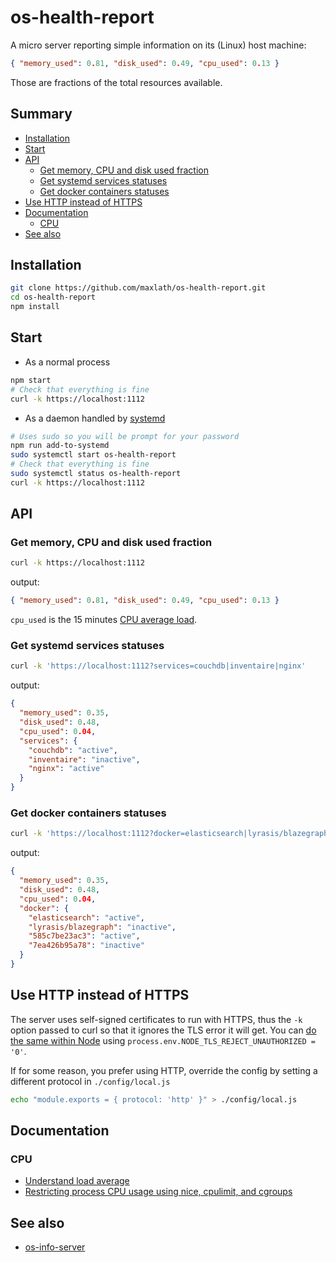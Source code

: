 # os-health-report

A micro server reporting simple information on its (Linux) host machine:
```json
{ "memory_used": 0.81, "disk_used": 0.49, "cpu_used": 0.13 }
```
Those are fractions of the total resources available.

## Summary
<!-- START doctoc generated TOC please keep comment here to allow auto update -->
<!-- DON'T EDIT THIS SECTION, INSTEAD RE-RUN doctoc TO UPDATE -->


- [Installation](#installation)
- [Start](#start)
- [API](#api)
  - [Get memory, CPU and disk used fraction](#get-memory-cpu-and-disk-used-fraction)
  - [Get systemd services statuses](#get-systemd-services-statuses)
  - [Get docker containers statuses](#get-docker-containers-statuses)
- [Use HTTP instead of HTTPS](#use-http-instead-of-https)
- [Documentation](#documentation)
  - [CPU](#cpu)
- [See also](#see-also)

<!-- END doctoc generated TOC please keep comment here to allow auto update -->

## Installation
```sh
git clone https://github.com/maxlath/os-health-report.git
cd os-health-report
npm install
```

## Start
* As a normal process
```sh
npm start
# Check that everything is fine
curl -k https://localhost:1112
```

* As a daemon handled by [systemd](https://en.wikipedia.org/wiki/Systemd)
```sh
# Uses sudo so you will be prompt for your password
npm run add-to-systemd
sudo systemctl start os-health-report
# Check that everything is fine
sudo systemctl status os-health-report
curl -k https://localhost:1112
```

## API
### Get memory, CPU and disk used fraction
```sh
curl -k https://localhost:1112
```
output:
```json
{ "memory_used": 0.81, "disk_used": 0.49, "cpu_used": 0.13 }
```

`cpu_used` is the 15 minutes [CPU average load](http://blog.scoutapp.com/articles/2009/07/31/understanding-load-averages).

### Get systemd services statuses
```sh
curl -k 'https://localhost:1112?services=couchdb|inventaire|nginx'
```
output:
```json
{
  "memory_used": 0.35,
  "disk_used": 0.48,
  "cpu_used": 0.04,
  "services": {
    "couchdb": "active",
    "inventaire": "inactive",
    "nginx": "active"
  }
}
```

### Get docker containers statuses
```sh
curl -k 'https://localhost:1112?docker=elasticsearch|lyrasis/blazegraph|585c7be23ac3|7ea426b95a78'
```
output:
```json
{
  "memory_used": 0.35,
  "disk_used": 0.48,
  "cpu_used": 0.04,
  "docker": {
    "elasticsearch": "active",
    "lyrasis/blazegraph": "inactive",
    "585c7be23ac3": "active",
    "7ea426b95a78": "inactive"
  }
}
```

## Use HTTP instead of HTTPS
The server uses self-signed certificates to run with HTTPS, thus the `-k` option passed to curl so that it ignores the TLS error it will get.
You can [do the same within Node](http://stackoverflow.com/a/21961005/3324977) using `process.env.NODE_TLS_REJECT_UNAUTHORIZED = '0'`.

If for some reason, you prefer using HTTP, override the config by setting a different protocol in `./config/local.js`
```sh
echo "module.exports = { protocol: 'http' }" > ./config/local.js
```

## Documentation
### CPU
* [Understand load average](http://blog.scoutapp.com/articles/2009/07/31/understanding-load-averages)
* [Restricting process CPU usage using nice, cpulimit, and cgroups](http://blog.scoutapp.com/articles/2014/11/04/restricting-process-cpu-usage-using-nice-cpulimit-and-cgroups)

## See also
* [os-info-server](https://github.com/bahmutov/os-info-server)
